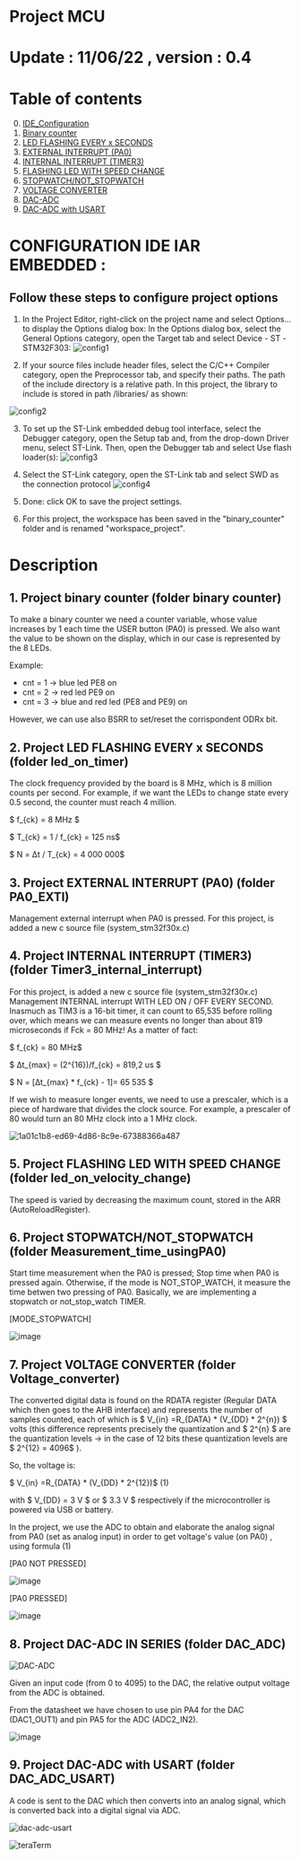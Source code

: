 # Project MCU
# Update : 11/06/22 , version : 0.4

# Table of contents

0. [IDE_Configuration](#confIDE)
1. [Binary counter](#bin-count) 
2. [LED FLASHING EVERY x SECONDS](#ledOnSeconds)     
3. [EXTERNAL INTERRUPT (PA0)](#PA0exti)         
4. [INTERNAL INTERRUPT (TIMER3)](#TIM3int)      
5. [FLASHING LED WITH SPEED CHANGE](#ledOnSpeed)   
6. [STOPWATCH/NOT_STOPWATCH](#StopWatchOrNo)          
7. [VOLTAGE CONVERTER](#V_converter)
8. [DAC-ADC](#DAC-ADC)     
9. [DAC-ADC with USART](#DAC-ADC-USART)     

# CONFIGURATION IDE IAR EMBEDDED :  <a name="confIDE"></a>
## Follow these steps to configure project options
1. In the Project Editor, right-click on the project name and select Options... to display the Options dialog box:
In the Options dialog box, select the General Options category, open the Target tab and select Device - ST -STM32F303:
![config1](https://user-images.githubusercontent.com/83538787/171648935-19605a9c-bc42-47fe-afc5-051d73a3ed70.png)

2. If your source files include header files, select the C/C++ Compiler category, open the Preprocessor tab, and specify their paths. The path of the
include directory is a relative path. In this project, the library to include is stored in path /libraries/ as shown:

![config2](https://user-images.githubusercontent.com/83538787/171996102-4ffdc9a5-c428-4759-a331-e0912adb2bca.PNG)

3. To set up the ST-Link embedded debug tool interface, select the Debugger category, open the Setup tab and, from the drop-down Driver menu, select ST-Link. Then,
open the Debugger tab and select Use flash loader(s):
![config3](https://user-images.githubusercontent.com/83538787/171648974-84341f7e-4eb4-470f-9b3f-03217b024df4.PNG)

4. Select the ST-Link category, open the ST-Link tab and select SWD as the connection protocol
![config4](https://user-images.githubusercontent.com/83538787/171649073-55a4ca78-45a0-476a-93d6-c6c35de240b2.PNG)

5. Done: click OK to save the project settings.

6. For this project, the workspace has been saved in the "binary_counter" folder and is renamed "workspace_project".
          

# Description
## 1. Project binary counter (folder binary counter) <a name="bin-count"></a>
To make a binary counter we need a counter variable, whose value increases by 1 each time the USER button (PA0) is pressed. 
We also want the value to be shown on the display, which in our case is represented by the 8 LEDs.

Example:

- cnt = 1 -> blue led PE8 on
- cnt = 2 -> red led PE9 on
- cnt = 3 -> blue and red led (PE8 and PE9) on

However, we can use also BSRR to set/reset the corrispondent ODRx bit.

## 2. Project LED FLASHING EVERY x SECONDS (folder led_on_timer) <a name="ledOnSeconds"></a>
The clock frequency provided by the board is 8 MHz, which is 8 million counts per second. 
For example, if we want the LEDs to change state every 0.5 second, the counter must reach 4 million.

$ f_{ck} = 8 MHz $

$ T_{ck} = 1 / f_{ck} = 125 ns$

$ N = Δt / T_{ck} = 4 000 000$


## 3. Project EXTERNAL INTERRUPT (PA0) (folder PA0_EXTI) <a name="PA0exti"></a>
Management external interrupt when PA0 is pressed.
For this project, is added a new c source file (system_stm32f30x.c)


## 4. Project INTERNAL INTERRUPT (TIMER3) (folder Timer3_internal_interrupt) <a name="TIM3int"></a>
For this project, is added a new c source file (system_stm32f30x.c)
Management INTERNAL interrupt WITH LED ON / OFF EVERY SECOND. 
Inasmuch as TIM3 is a 16-bit timer, it can count to 65,535 before rolling over, which means we can measure events no longer than about 819 microseconds if Fck = 80 MHz!
As a matter of fact:

$ f_{ck} = 80 MHz$

$ Δt_{max} = (2^{16})/f_{ck} = 819,2 us $

$ N = [Δt_{max} * f_{ck} - 1]= 65 535 $

If we wish to measure longer events, we need to use a prescaler, which is a piece of hardware that divides the clock source. 
For example, a prescaler of 80 would turn an 80 MHz clock into a 1 MHz clock.

![1a01c1b8-ed69-4d86-8c9e-67388366a487](https://user-images.githubusercontent.com/83538787/172060373-4970bbf8-c6ca-4e81-8eb0-47ae446bf3de.jpg)


## 5. Project FLASHING LED WITH SPEED CHANGE (folder led_on_velocity_change) <a name="ledOnSpeed"></a>
The speed is varied by decreasing the maximum count, stored in the ARR (AutoReloadRegister).

## 6. Project STOPWATCH/NOT_STOPWATCH (folder Measurement_time_usingPA0) <a name="StopWatchOrNo"></a>
Start time measurement when the PA0 is pressed; Stop time when PA0 is pressed again. Otherwise, if the mode is NOT_STOP_WATCH, it measure the time betwen two pressing of PA0. Basically, we are implementing a stopwatch or not_stop_watch TIMER.

[MODE_STOPWATCH]

![image](https://user-images.githubusercontent.com/83538787/173041289-64b4213a-c3e8-4aab-a95f-83aa3fc1a8e6.png)
 
## 7. Project VOLTAGE CONVERTER (folder Voltage_converter) <a name="V_converter"></a>

The converted digital data is found on the RDATA register (Regular DATA which then goes to the AHB interface) and represents the number of samples counted, each of which is  $ V_{in} =R_{DATA} * (V_{DD} * 2^{n}) $  volts (this difference represents precisely the quantization and $ 2^{n} $ are the quantization levels -> in the case of 12 bits these quantization levels are $ 2^{12} = 4096$ ). 

So, the voltage is:

$ V_{in} =R_{DATA} * (V_{DD} * 2^{12})$  (1)  

with $ V_{DD} = 3 V $ or $ 3.3 V $ respectively if the microcontroller is powered via USB or battery.

In the project, we use the ADC to obtain and elaborate the analog signal from PA0 (set as analog input) in order to get voltage's value (on PA0) , using formula (1)

[PA0 NOT PRESSED]

![image](https://user-images.githubusercontent.com/83538787/173183914-16214e62-49ea-4e82-8a58-9f671f408cbf.png)

[PA0 PRESSED]

![image](https://user-images.githubusercontent.com/83538787/173183945-aa556b50-7764-4ad1-b4c3-aa87896f101a.png)

## 8. Project DAC-ADC IN SERIES (folder DAC_ADC) <a name="DAC-ADC"></a>

![DAC-ADC](https://user-images.githubusercontent.com/83538787/173192086-aec7c769-2c91-4fb4-86e5-5344fb71de2f.PNG)

Given an input code (from 0 to 4095) to the DAC, the relative output voltage from the ADC is obtained. 

From the datasheet we have chosen to use pin PA4 for the DAC (DAC1_OUT1) and pin PA5 for the ADC (ADC2_IN2).

![image](https://user-images.githubusercontent.com/83538787/173192289-3261a279-5553-49ec-bd6f-03b0999842cf.png)

## 9. Project DAC-ADC with USART (folder DAC_ADC_USART) <a name="DAC-ADC-USART"></a>

A code is sent to the DAC which then converts into an analog signal, which is converted back into a digital signal via ADC.

![dac-adc-usart](https://user-images.githubusercontent.com/83538787/173396173-81055e52-a89c-4f06-a5ba-11aa3c58527f.PNG)

![teraTerm](https://user-images.githubusercontent.com/83538787/173396577-302e1c91-8e48-4d24-81b9-dda409483b9b.PNG)


